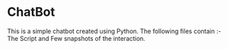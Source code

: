 # ChatBot
This is a simple chatbot created using Python.
The following files contain :-
  The Script and
  Few snapshots of the interaction.
